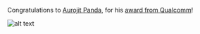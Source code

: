  Congratulations to [Aurojit Panda](http://people.eecs.berkeley.edu/~panda/), for his [award from Qualcomm](https://www.qualcomm.com/invention/research/university-relations/innovation-fellowship/winners)! 

![alt text](http://netsys.cs.berkeley.edu/pics/grad/panda.jpg "Aurojit Panda")

